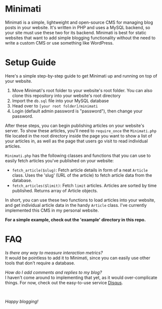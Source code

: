# Minimati

Minimati is a simple, lightweight and open-source CMS for managing blog posts in your website. It's written in 
PHP and uses a MySQL backend, so your site must use these two for its backend. Minimati is best
for static websites that want to add simple blogging functionality without the need to write a custom
CMS or use something like WordPress.

# Setup Guide

Here's a simple step-by-step guide to get Minimati up and running on top of your website.

<ol>
    <li>Move Minimati's root folder to your website's root folder. You can also clone this repository into your website's root directory</li>
    <li>Import the <code>db.sql</code> file into your MySQL database</li>
    <li>Head over to <code>[your root folder]/minimati</code></li>
    <li>Login (default admin password is "password"), then change your password.</li>
</ol>

After these steps, you can begin publishing articles on your website's server. To show 
these articles, you'll need to `require_once` the `Minimati.php` file located in the root directory 
inside the page you want to show a list of your articles in, as well as the page that users go visit to read individual articles.<br>

`Minimati.php` has the following classes and functions that you can use to easily fetch articles you've published
on your website:

- `fetch_article($slug)`: Fetch article details in form of a neat `Article` class. Uses the 'slug' (URL of the article) to fetch article data from the database.
- `fetch_articles($limit)`: Fetch `limit` articles. Articles are sorted by time published. Returns array of Article objects.

In short, you can use these two functions to load articles into your website, and get individual article data in the handy `Article` class. I've currently implemented this CMS in my personal website.

<b>For a simple example, check out the 'example' directory in this repo.</b>

# FAQ

*Is there any way to measure interaction metrics?* <br>
It would be pointless to add it to Minimati, since you can easily use other tools that don't require a database.

*How do I add comments and replies to my blog?* <br>
I haven't come around to implementing that yet, as it would over-complicate things. For now, check out the easy-to-use service [Disqus](https://disqus.com).

<br>

*Happy blogging!*
